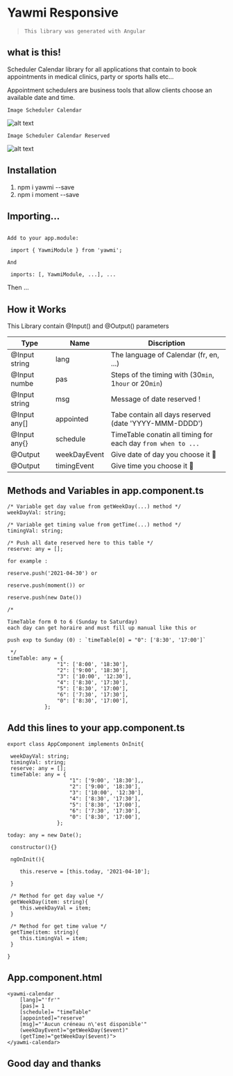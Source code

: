 # Yawmi Responsive

> `This library was generated with Angular`

## what is this!

Scheduler Calendar library for all applications that contain to book appointments in medical clinics, party or sports halls etc...

Appointment schedulers are business tools that allow clients choose an available date and time.

`Image Scheduler Calendar`

![alt text](https://github.com/riahimohamed/yawmi/blob/9499c1ce54b9fb220b7aeab14fe1c4e742e1a5c6/assets/Appointement.jpg?raw=true)

`Image Scheduler Calendar Reserved`

![alt text](https://github.com/riahimohamed/yawmi/blob/9499c1ce54b9fb220b7aeab14fe1c4e742e1a5c6/assets/Reserved.jpg?raw=true)


## Installation

1. npm i yawmi --save
2. npm i moment --save

## Importing...

```

Add to your app.module:

 import { YawmiModule } from 'yawmi';

And

 imports: [, YawmiModule, ...], ...

```

Then ...

## How it Works

This Library contain @Input() and @Output() parameters

| Type | Name | Discription |
| ---- | ---- | ---
| @Input string | lang | The language of Calendar (fr, en, ...) |
| @Input numbe | pas | Steps of the timing with (30`min`, 1`hour` or 20`min`) |
| @Input string | msg | Message of date reserved ! |
| @Input any[] | appointed | Tabe contain all days reserved (date 'YYYY-MMM-DDDD')|
| @Input any{} | schedule | TimeTable conatin all timing for each day `from when to ...` |
| @Output | weekDayEvent | Give date of day you choose it :muscle: |
| @Output | timingEvent | Give time you choose it :muscle: |

## Methods and Variables in app.component.ts

```
/* Variable get day value from getWeekDay(...) method */
weekDayVal: string; 

/* Variable get timing value from getTime(...) method */
timingVal: string; 

/* Push all date reserved here to this table */
reserve: any = []; 

for example :

reserve.push('2021-04-30') or

reserve.push(moment()) or

reserve.push(new Date())

/* 

TimeTable form 0 to 6 (Sunday to Saturday) 
each day can get horaire and must fill up manual like this or

push exp to Sunday (0) : `timeTable[0] = "0": ['8:30', '17:00']`

 */
timeTable: any = { 
                "1": ['8:00', '18:30'],
                "2": ['9:00', '18:30'],
                "3": ['10:00', '12:30'],
                "4": ['8:30', '17:30'],
                "5": ['8:30', '17:00'],
                "6": ['7:30', '17:30'],
                "0": ['8:30', '17:00'],
            };

```

## Add this lines to your app.component.ts

```
export class AppComponent implements OnInit{

 weekDayVal: string;
 timingVal: string;
 reserve: any = [];
 timeTable: any = { 
 					"1": ['9:00', '18:30'],,
			 		"2": ['9:00', '18:30'],
			 		"3": ['10:00', '12:30'],
			 		"4": ['8:30', '17:30'],
			 		"5": ['8:30', '17:00'],
			 		"6": ['7:30', '17:30'],
			 		"0": ['8:30', '17:00'],
			 	};

today: any = new Date();

 constructor(){}

 ngOnInit(){

 	this.reserve = [this.today, '2021-04-10'];

 }

 /* Method for get day value */
 getWeekDay(item: string){
 	this.weekDayVal = item;
 }

 /* Method for get time value */
 getTime(item: string){
 	this.timingVal = item;
 }

}

```

## App.component.html

```
<yawmi-calendar 
	[lang]="'fr'"
	[pas]= 1
	[schedule]= "timeTable"
	[appointed]="reserve"
	[msg]="'Aucun créneau n\'est disponible'"
	(weekDayEvent)="getWeekDay($event)" 
	(getTime)="getWeekDay($event)">
</yawmi-calendar>

```

## Good day and thanks 